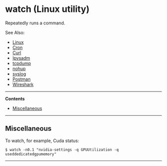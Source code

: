 # watch (Linux utility)

Repeatedly runs a command.

See Also:

  - [Linux](Linux.md)
  - [Cron](Cron.md)
  - [Curl](Curl.md)
  - [Ipvsadm](Ipvsadm.md)
  - [tcpdump](Tcpdump.md)
  - [nohup](Nohup.md)
  - [syslog](Syslog.md)
  - [Postman](Postman.md)
  - [Wireshark](Wireshark.md)

---

**Contents**

- [Miscellaneous](Watch.md#miscellaneous)

---

## Miscellaneous

To watch, for example, Cuda status:

    $ watch -n0.1 "nvidia-settings -q GPUUtilization -q useddedicatedgpumemory"

---
